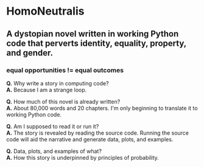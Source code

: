 # HomoNeutralis

## A dystopian novel written in working Python code that perverts identity, equality, property, and gender.

### equal opportunities != equal outcomes

**Q.** Why write a story in computing code?  
**A.** Because I am a strange loop.

**Q.** How much of this novel is already written?  
**A.** About 80,000 words and 20 chapters. I'm only beginning to translate it to working Python code.

**Q.** Am I supposed to read it or run it?  
**A.** The story is revealed by reading the source code. Running the source code will aid the narrative and generate data, plots, and examples.

**Q.** Data, plots, and examples of what?  
**A.** How this story is underpinned by principles of probability. 